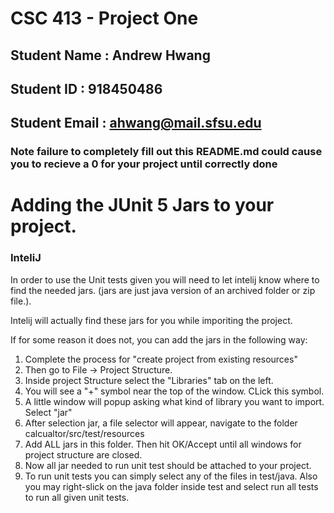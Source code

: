 # CSC 413 - Project One

## Student Name  : Andrew Hwang

## Student ID    : 918450486

## Student Email : ahwang@mail.sfsu.edu

### Note failure to completely fill out this README.md could cause you to recieve a  0 for your project until correctly done

# Adding the JUnit 5 Jars to your project.

### InteliJ
In order to use the Unit tests given you will need to let intelij know where to find the needed jars. (jars are just java version of an archived folder or zip file.). 

Intelij will actually find these jars for you while imporiting the project.

If for some reason it does not, you can add the jars in the following way:

1. Complete the process for "create project from existing resources"
2. Then go to File -> Project Structure.
3. Inside project Structure select the "Libraries" tab on the left.
4. You will see a "+" symbol near the top of the window. CLick this symbol.
5. A little window will popup asking what kind of library you want to import. Select "jar"
6. After selection jar, a file selector will appear, navigate to the folder calcualtor/src/test/resources
7. Add ALL jars in this folder. Then hit OK/Accept until all windows for project structure are closed.
8. Now all jar needed to run unit test should be attached to your project.
9. To run unit tests you can simply select any of the files in test/java. Also you may right-slick on the java folder inside test and select run all tests to run all given unit tests.
